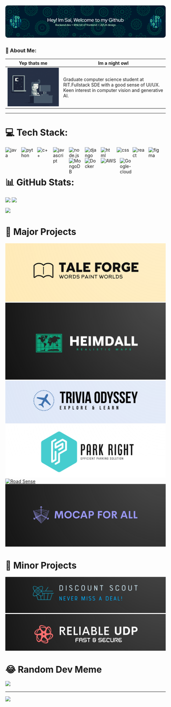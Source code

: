 <h1 align="center">
<img src="/github-header-image%20(1).png">
</h1> 

### 💫 About Me:

| Yep thats me | Im a night owl |
|---|---|
| ![Coder GIF](coder.gif) | Graduate computer science student at RIT.Fullstack SDE with a good sense of UI/UX. Keen interest in computer vision and generative AI. |


---

# 💻 Tech Stack:
<img align="left" alt="java" width="40px" style="padding-right:10px;" src="https://cdn.jsdelivr.net/gh/devicons/devicon/icons/java/java-original.svg">
<img align="left" alt="python" width="40px" style="padding-right:10px;" src="https://cdn.jsdelivr.net/gh/devicons/devicon/icons/python/python-original.svg" >
<img align="left" alt="c++" width="40px" style="padding-right:10px;" src="https://cdn.jsdelivr.net/gh/devicons/devicon/icons/cplusplus/cplusplus-original.svg">
<img align="left" alt="javascript" width="40px" style="padding-right:10px;" src="https://cdn.jsdelivr.net/gh/devicons/devicon/icons/javascript/javascript-original.svg">
<img align="left" alt="node.js" width="40px" style="padding-right:10px;" src="https://cdn.jsdelivr.net/gh/devicons/devicon/icons/nodejs/nodejs-original.svg">
<img align="left" alt="django" width="40px" style="padding-right:10px;" src="https://cdn.jsdelivr.net/gh/devicons/devicon/icons/django/django-plain.svg">
<img align="left" alt="html" width="40px" style="padding-right:10px;" src="https://cdn.jsdelivr.net/gh/devicons/devicon/icons/html5/html5-original-wordmark.svg">
<img align="left" alt="css" width="40px" style="padding-right:10px;" src="https://cdn.jsdelivr.net/gh/devicons/devicon/icons/css3/css3-original-wordmark.svg">
<img align="left" alt="react" width="40px" style="padding-right:10px;" src="https://cdn.jsdelivr.net/gh/devicons/devicon/icons/react/react-original.svg">
<img align="left" alt="figma" width="40px" style="padding-right:10px;" src="https://cdn.jsdelivr.net/gh/devicons/devicon/icons/figma/figma-original.svg">
<img align="left" alt="MongoDB" width="40px" style="padding-right:10px;" src="https://cdn.jsdelivr.net/gh/devicons/devicon/icons/mongodb/mongodb-original.svg">
<img align="left" alt="Docker" width="40px" style="padding-right:10px;" src="https://cdn.jsdelivr.net/gh/devicons/devicon/icons/docker/docker-original.svg">
<img align="left" alt="AWS" width="50px" style="padding-right:10px;" src="https://cdn.jsdelivr.net/gh/devicons/devicon/icons/amazonwebservices/amazonwebservices-plain-wordmark.svg">
<img align="left" alt="Google-cloud" width="40px" style="padding-right:10px;" src="https://cdn.jsdelivr.net/gh/devicons/devicon/icons/googlecloud/googlecloud-original.svg">
<br />
<br />
<br />

# 📊 GitHub Stats:
<div class="image-container">
  
![](https://github-readme-stats.vercel.app/api?username=Saitarun994&show_icons=true&hide=contribs,prs&cache_seconds=86400&theme=gotham)
![](https://github-readme-stats.vercel.app/api/top-langs/?username=Saitarun994&theme=dark&hide_border=false&include_all_commits=true&count_private=true&layout=compact)
</div>

![](https://github-profile-trophy.vercel.app/?username=Saitarun994&theme=radical&no-frame=false&no-bg=true&margin-w=4)


# 🌟 Major Projects 

<!-- BEGIN PROJECT-CARDS -->
[![Tale Forge](https://github.com/Saitarun994/tale-forge/blob/main/media/cover.png?raw=true "These Coding Projects Will Set You Apart as a Programmer (w/ Instructions Included)")](https://github.com/Saitarun994/tale-forge#readme)
[![Heimdall](https://github.com/Saitarun994/Heimdall/blob/main/media/cover.png)]([https://www.youtube.com/watch?v=YuJ6jEb3bOQ](https://github.com/Saitarun994/Heimdall/blob/main/README.md))
[![Trivia Odyssyey](https://github.com/Saitarun994/trivia-odyssey/blob/main/media/cover.png)]([https://www.youtube.com/watch?v=R-1xJTFknc8](https://github.com/Saitarun994/trivia-odyssey/blob/main/readme.md))
[![Park Right](https://github.com/Saitarun994/Park-Right/blob/main/media/cover.png)](https://github.com/Saitarun994/Park-Right/blob/main/README.md)
[![Road Sense](https://github.com/Saitarun994/Road-Sense/blob/main/preview.png)](https://github.com/Saitarun994/Road-Sense/blob/main/README.md)
[![Mocap for All](https://github.com/Saitarun994/Mocap-for-All/blob/main/media/cover.png)]([https://www.youtube.com/watch?v=Xug2bQLvovU](https://github.com/Saitarun994/Mocap-for-All/blob/main/README.md))
<!-- END PROJECT-CARDS -->


# 💫 Minor Projects 

<!-- BEGIN PROJECT-CARDS -->
[![Discount Scout](https://github.com/Saitarun994/Automated_Amzn_Discount_notifier/blob/main/logo.png)](https://github.com/Saitarun994/Automated_Amzn_Discount_notifier/blob/main/README.md)
[![Reliable UDP](https://github.com/Saitarun994/Custom-Reliable-UDP-Protocol/blob/main/logo.png)](https://github.com/Saitarun994/Custom-Reliable-UDP-Protocol#readme)
<!-- END PROJECT-CARDS -->

# 😂 Random Dev Meme
<img src='https://randommeme-five.vercel.app/' style="height: 400px;"/>

---
[![](https://visitcount.itsvg.in/api?id=Saitarun994&icon=0&color=0)](https://visitcount.itsvg.in)


